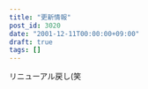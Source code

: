 ```yaml
---
title: "更新情報"
post_id: 3020
date: "2001-12-11T00:00:00+09:00"
draft: true
tags: []
---
```



リニューアル戻し(笑
